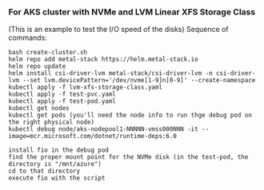 ### For AKS cluster with NVMe and LVM Linear XFS Storage Class

(This is an example to test the I/O speed of the disks)
Sequence of commands:
```
bash create-cluster.sh 
helm repo add metal-stack https://helm.metal-stack.io
helm repo update
helm install csi-driver-lvm metal-stack/csi-driver-lvm -n csi-driver-lvm --set lvm.devicePattern='/dev/nvme[1-9]n[0-9]' --create-namespace
kubectl apply -f lvm-xfs-storage-class.yaml
kubectl apply -f test-pvc.yaml
kubectl apply -f test-pod.yaml
kubectl get nodes
kubectl get pods (you'll need the node info to run thge debug pod on the right physical node)
kubectl debug node/aks-nodepool1-NNNNN-vmss000NNN -it --image=mcr.microsoft.com/dotnet/runtime-deps:6.0

install fio in the debug pod
find the proper mount point for the NVMe disk (in the test-pod, the directory is "/mnt/azure")
cd to that directory
execute fio with the script
```
